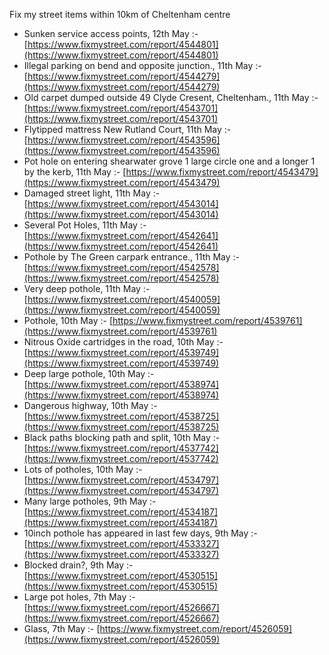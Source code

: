 Fix my street items within 10km of Cheltenham centre

<!-- fix_marker starts -->

- Sunken service access points, 12th May :- [https://www.fixmystreet.com/report/4544801](https://www.fixmystreet.com/report/4544801)
- Illegal parking on bend and opposite junction., 11th May :- [https://www.fixmystreet.com/report/4544279](https://www.fixmystreet.com/report/4544279)
- Old carpet dumped outside 49 Clyde Cresent, Cheltenham., 11th May :- [https://www.fixmystreet.com/report/4543701](https://www.fixmystreet.com/report/4543701)
- Flytipped mattress New Rutland Court, 11th May :- [https://www.fixmystreet.com/report/4543596](https://www.fixmystreet.com/report/4543596)
- Pot hole on entering shearwater grove 1 large circle one and a longer 1 by the kerb, 11th May :- [https://www.fixmystreet.com/report/4543479](https://www.fixmystreet.com/report/4543479)
- Damaged street light, 11th May :- [https://www.fixmystreet.com/report/4543014](https://www.fixmystreet.com/report/4543014)
- Several Pot Holes, 11th May :- [https://www.fixmystreet.com/report/4542641](https://www.fixmystreet.com/report/4542641)
- Pothole by The Green carpark entrance., 11th May :- [https://www.fixmystreet.com/report/4542578](https://www.fixmystreet.com/report/4542578)
- Very deep pothole, 11th May :- [https://www.fixmystreet.com/report/4540059](https://www.fixmystreet.com/report/4540059)
- Pothole, 10th May :- [https://www.fixmystreet.com/report/4539761](https://www.fixmystreet.com/report/4539761)
- Nitrous Oxide cartridges in the road, 10th May :- [https://www.fixmystreet.com/report/4539749](https://www.fixmystreet.com/report/4539749)
- Deep large pothole, 10th May :- [https://www.fixmystreet.com/report/4538974](https://www.fixmystreet.com/report/4538974)
- Dangerous highway, 10th May :- [https://www.fixmystreet.com/report/4538725](https://www.fixmystreet.com/report/4538725)
- Black paths blocking path and split, 10th May :- [https://www.fixmystreet.com/report/4537742](https://www.fixmystreet.com/report/4537742)
- Lots of potholes, 10th May :- [https://www.fixmystreet.com/report/4534797](https://www.fixmystreet.com/report/4534797)
- Many large potholes, 9th May :- [https://www.fixmystreet.com/report/4534187](https://www.fixmystreet.com/report/4534187)
- 10inch pothole has appeared in last few days, 9th May :- [https://www.fixmystreet.com/report/4533327](https://www.fixmystreet.com/report/4533327)
- Blocked drain?, 9th May :- [https://www.fixmystreet.com/report/4530515](https://www.fixmystreet.com/report/4530515)
- Large pot holes, 7th May :- [https://www.fixmystreet.com/report/4526667](https://www.fixmystreet.com/report/4526667)
- Glass, 7th May :- [https://www.fixmystreet.com/report/4526059](https://www.fixmystreet.com/report/4526059)

<!-- fix_marker ends -->